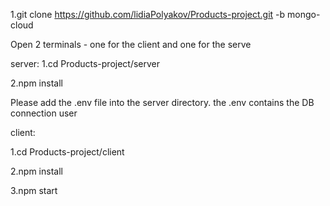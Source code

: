 1.git clone https://github.com/lidiaPolyakov/Products-project.git -b mongo-cloud 

Open 2 terminals - one for the client and one for the serve

server:
1.cd Products-project/server

2.npm install

Please add the .env file into the server directory.
the .env contains the DB connection user


client:

1.cd Products-project/client

2.npm install

3.npm start
